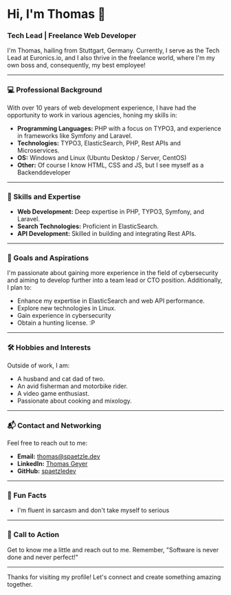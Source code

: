 # Hi, I'm Thomas 👋

### Tech Lead | Freelance Web Developer 

I'm Thomas, hailing from Stuttgart, Germany. Currently, I serve as the Tech Lead at Euronics.io, and I also thrive in the freelance world, where I'm my own boss and, consequently, my best employee!

---

### 💻 Professional Background

With over 10 years of web development experience, I have had the opportunity to work in various agencies, honing my skills in:

- **Programming Languages:** PHP with a focus on TYPO3, and experience in frameworks like Symfony and Laravel.
- **Technologies:** TYPO3, ElasticSearch, PHP, Rest APIs and Microservices.
- **OS:** Windows and Linux (Ubuntu Desktop / Server, CentOS)
- **Other:** Of course I know HTML, CSS and JS, but I see myself as a Backenddeveloper

---

### 🌟 Skills and Expertise

- **Web Development:** Deep expertise in PHP, TYPO3, Symfony, and Laravel.
- **Search Technologies:** Proficient in ElasticSearch.
- **API Development:** Skilled in building and integrating Rest APIs.

---

### 🎯 Goals and Aspirations

I'm passionate about gaining more experience in the field of cybersecurity and aiming to develop further into a team lead or CTO position. Additionally, I plan to:

- Enhance my expertise in ElasticSearch and web API performance.
- Explore new technologies in Linux.
- Gain experience in cybersecurity
- Obtain a hunting license. :P

---

### 🛠️ Hobbies and Interests

Outside of work, I am:

- A husband and cat dad of two.
- An avid fisherman and motorbike rider.
- A video game enthusiast.
- Passionate about cooking and mixology.

---

### 📬 Contact and Networking

Feel free to reach out to me:

- **Email:** thomas@spaetzle.dev
- **LinkedIn:** [Thomas Geyer](https://www.linkedin.com/in/thomas-geyer-851350254/)
- **GitHub:** [spaetzledev](https://github.com/spaetzledev)

---

### 🤔 Fun Facts

- I'm fluent in sarcasm and don't take myself to serious

---

### 📢 Call to Action

Get to know me a little and reach out to me. Remember, "Software is never done and never perfect!"

---

Thanks for visiting my profile! Let's connect and create something amazing together.
